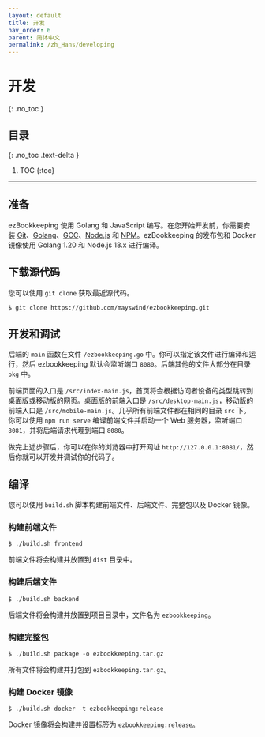 ```yaml
---
layout: default
title: 开发
nav_order: 6
parent: 简体中文
permalink: /zh_Hans/developing
---
```


# 开发
{: .no_toc }

## 目录
{: .no_toc .text-delta }

1. TOC
{:toc}

---

## 准备

ezBookkeeping 使用 Golang 和 JavaScript 编写。在您开始开发前，你需要安装 [Git](https://git-scm.com/)、[Golang](https://golang.org/)、[GCC](http://gcc.gnu.org/)、[Node.js](https://nodejs.org/) 和 [NPM](https://www.npmjs.com/)。ezBookkeeping 的发布包和 Docker 镜像使用 Golang 1.20 和 Node.js 18.x 进行编译。

## 下载源代码

您可以使用 `git clone` 获取最近源代码。

    $ git clone https://github.com/mayswind/ezbookkeeping.git

## 开发和调试

后端的 `main` 函数在文件 `/ezbookkeeping.go` 中。你可以指定该文件进行编译和运行，然后 ezbookkeeping 默认会监听端口 `8080`。后端其他的文件大部分在目录 `pkg` 中。

前端页面的入口是 `/src/index-main.js`，首页将会根据访问者设备的类型跳转到桌面版或移动版的网页。桌面版的前端入口是 `/src/desktop-main.js`，移动版的前端入口是 `/src/mobile-main.js`。几乎所有前端文件都在相同的目录 `src` 下。你可以使用 `npm run serve` 编译前端文件并启动一个 Web 服务器，监听端口 `8081`，并将后端请求代理到端口 `8080`。

做完上述步骤后，你可以在你的浏览器中打开网址 `http://127.0.0.1:8081/`，然后你就可以开发并调试你的代码了。

## 编译

您可以使用 `build.sh` 脚本构建前端文件、后端文件、完整包以及 Docker 镜像。

### 构建前端文件

    $ ./build.sh frontend

前端文件将会构建并放置到 `dist` 目录中。

### 构建后端文件

    $ ./build.sh backend

后端文件将会构建并放置到项目目录中，文件名为 `ezbookkeeping`。

### 构建完整包

    $ ./build.sh package -o ezbookkeeping.tar.gz

所有文件将会构建并打包到 `ezbookkeeping.tar.gz`。

### 构建 Docker 镜像

    $ ./build.sh docker -t ezbookkeeping:release

Docker 镜像将会构建并设置标签为 `ezbookkeeping:release`。